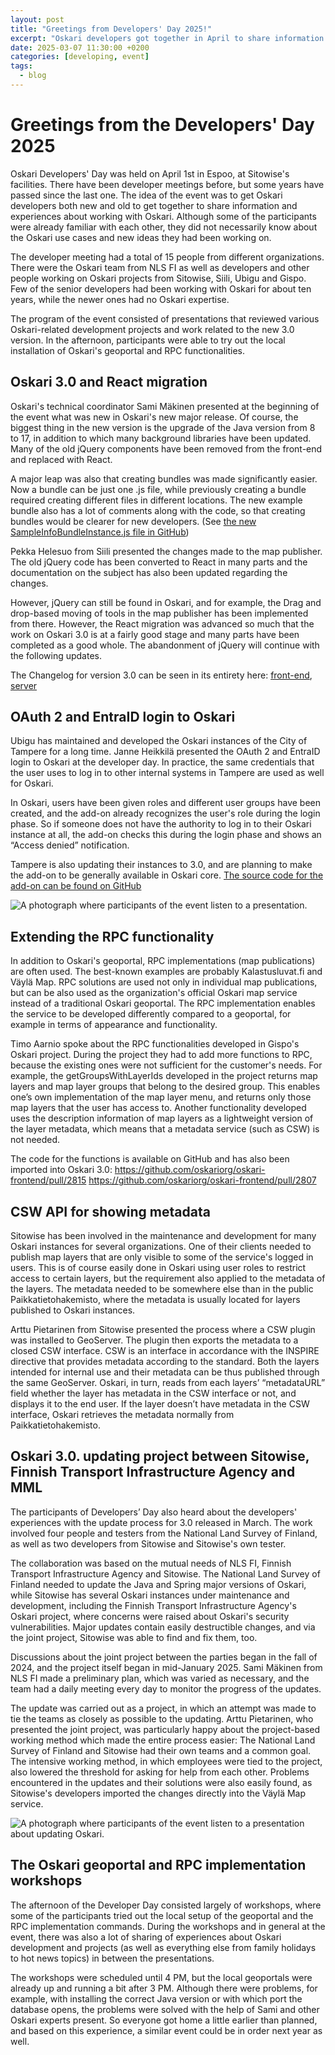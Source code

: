```yaml
---
layout: post
title: "Greetings from Developers' Day 2025!"
excerpt: "Oskari developers got together in April to share information and experiences about working with Oskari."
date: 2025-03-07 11:30:00 +0200
categories: [developing, event]
tags:
  - blog
---
```



# Greetings from the Developers' Day 2025

Oskari Developers' Day was held on April 1st in Espoo, at Sitowise's facilities. There have been developer meetings before, but some years have passed since the last one. The idea of ​​the event was to get Oskari developers both new and old to get together to share information and experiences about working with Oskari. Although some of the participants were already familiar with each other, they did not necessarily know about the Oskari use cases and new ideas they had been working on.

The developer meeting had a total of 15 people from different organizations. There were the Oskari team from NLS FI as well as developers and other people working on Oskari projects from Sitowise, Siili, Ubigu and Gispo. Few of the senior developers had been working with Oskari for about ten years, while the newer ones had no Oskari expertise.

The program of the event consisted of presentations that reviewed various Oskari-related development projects and work related to the new 3.0 version. In the afternoon, participants were able to try out the local installation of Oskari's geoportal and RPC functionalities.

## Oskari 3.0 and React migration

Oskari's technical coordinator Sami Mäkinen presented at the beginning of the event what was new in Oskari's new major release. Of course, the biggest thing in the new version is the upgrade of the Java version from 8 to 17, in addition to which many background libraries have been updated. Many of the old jQuery components have been removed from the front-end and replaced with React.

A major leap was also that creating bundles was made significantly easier. Now a bundle can be just one .js file, while previously creating a bundle required creating different files in different locations. The new example bundle also has a lot of comments along with the code, so that creating bundles would be clearer for new developers. (See [the new SampleInfoBundleInstance.js file in GitHub](https://github.com/oskariorg/sample-application/blob/master/bundles/sample-info/SampleInfoBundleInstance.js))

Pekka Helesuo from Siili presented the changes made to the map publisher. The old jQuery code has been converted to React in many parts and the documentation on the subject has also been updated regarding the changes.

However, jQuery can still be found in Oskari, and for example, the Drag and drop-based moving of tools in the map publisher has been implemented from there. However, the React migration was advanced so much that the work on Oskari 3.0 is at a fairly good stage and many parts have been completed as a good whole. The abandonment of jQuery will continue with the following updates.

The Changelog for version 3.0 can be seen in its entirety here: [front-end](https://github.com/oskariorg/oskari-frontend/blob/master/ReleaseNotes.md), [server](https://github.com/oskariorg/oskari-server/blob/master/ReleaseNotes.md)

## OAuth 2 and EntraID login to Oskari

Ubigu has maintained and developed the Oskari instances of the City of Tampere for a long time. Janne Heikkilä presented the OAuth 2 and EntraID login to Oskari at the developer day. In practice, the same credentials that the user uses to log in to other internal systems in Tampere are used as well for Oskari.

In Oskari, users have been given roles and different user groups have been created, and the add-on already recognizes the user's role during the login phase. So if someone does not have the authority to log in to their Oskari instance at all, the add-on checks this during the login phase and shows an “Access denied” notification.

Tampere is also updating their instances to 3.0, and are planning to make the add-on to be generally available in Oskari core. [The source code for the add-on can be found on GitHub](https://github.com/Tampere/tampere-oskari-server-extension)

![A photograph where participants of the event listen to a presentation.](/resources/2025/DevDay_1.jpeg)

## Extending the RPC functionality

In addition to Oskari's geoportal, RPC implementations (map publications) are often used. The best-known examples are probably Kalastusluvat.fi and Väylä Map. RPC solutions are used not only in individual map publications, but can be also used as the organization's official Oskari map service instead of a traditional Oskari geoportal. The RPC implementation enables the service to be developed differently compared to a geoportal, for example in terms of appearance and functionality.

Timo Aarnio spoke about the RPC functionalities developed in Gispo's Oskari project. During the project they had to add more functions to RPC, because the existing ones were not sufficient for the customer's needs. For example, the getGroupsWithLayerIds developed in the project returns map layers and map layer groups that belong to the desired group. This enables one’s own implementation of the map layer menu, and returns only those map layers that the user has access to. Another functionality developed uses the description information of map layers as a lightweight version of the layer metadata, which means that a metadata service (such as CSW) is not needed.

The code for the functions is available on GitHub and has also been imported into Oskari 3.0:
https://github.com/oskariorg/oskari-frontend/pull/2815
https://github.com/oskariorg/oskari-frontend/pull/2807

## CSW API for showing metadata

Sitowise has been involved in the maintenance and development for many Oskari instances for several organizations. One of their clients needed to publish map layers that are only visible to some of the service's logged in users. This is of course easily done in Oskari using user roles to restrict access to certain layers, but the requirement also applied to the metadata of the layers. The metadata needed to be somewhere else than in the public Paikkatietohakemisto, where the metadata is usually located for layers published to Oskari instances.

Arttu Pietarinen from Sitowise presented the process where a CSW plugin was installed to GeoServer. The plugin then exports the metadata to a closed CSW interface. CSW is an interface in accordance with the INSPIRE directive that provides metadata according to the standard. Both the layers intended for internal use and their metadata can be thus published through the same GeoServer. Oskari, in turn, reads from each layers’ “metadataURL” field whether the layer has metadata in the CSW interface or not, and displays it to the end user. If the layer doesn’t have metadata in the CSW interface, Oskari retrieves the metadata normally from Paikkatietohakemisto.

## Oskari 3.0. updating project between Sitowise, Finnish Transport Infrastructure Agency and MML

The participants of Developers’ Day also heard about the developers' experiences with the update process for 3.0 released in March. The work involved four people and testers from the National Land Survey of Finland, as well as two developers from Sitowise and Sitowise's own tester.

The collaboration was based on the mutual needs of NLS FI, Finnish Transport Infrastructure Agency and Sitowise. The National Land Survey of Finland needed to update the Java and Spring major versions of Oskari, while Sitowise has several Oskari instances under maintenance and development, including the Finnish Transport Infrastructure Agency's Oskari project, where concerns were raised about Oskari's security vulnerabilities. Major updates contain easily destructible changes, and via the joint project, Sitowise was able to find and fix them, too.

Discussions about the joint project between the parties began in the fall of 2024, and the project itself began in mid-January 2025. Sami Mäkinen from NLS FI made a preliminary plan, which was varied as necessary, and the team had a daily meeting every day to monitor the progress of the updates.

The update was carried out as a project, in which an attempt was made to tie the teams as closely as possible to the updating. Arttu Pietarinen, who presented the joint project, was particularly happy about the project-based working method which made the entire process easier: The National Land Survey of Finland and Sitowise had their own teams and a common goal. The intensive working method, in which employees were tied to the project, also lowered the threshold for asking for help from each other. Problems encountered in the updates and their solutions were also easily found, as Sitowise's developers imported the changes directly into the Väylä Map service.

![A photograph where participants of the event listen to a presentation about updating Oskari.](/resources/2025/DevDay_2.jpeg)

## The Oskari geoportal and RPC implementation workshops

The afternoon of the Developer Day consisted largely of workshops, where some of the participants tried out the local setup of the geoportal and the RPC implementation commands. During the workshops and in general at the event, there was also a lot of sharing of experiences about Oskari development and projects (as well as everything else from family holidays to hot news topics) in between the presentations.

The workshops were scheduled until 4 PM, but the local geoportals were already up and running a bit after 3 PM. Although there were problems, for example, with installing the correct Java version or with which port the database opens, the problems were solved with the help of Sami and other Oskari experts present. So everyone got home a little earlier than planned, and based on this experience, a similar event could be in order next year as well.
